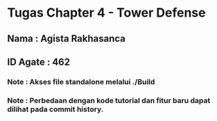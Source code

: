# Tugas Chapter 4 - Tower Defense 
## Nama : Agista Rakhasanca
## ID Agate : 462
### Note : Akses file standalone melalui ./Build

### Note : Perbedaan dengan kode tutorial dan fitur baru dapat dilihat pada commit history.
